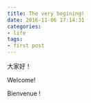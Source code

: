 ```yaml
---
title: The very begining!
date: 2016-11-06 17:14:31
categories:
- life
tags: 
- first post
---
```


大家好！

Welcome!

Bienvenue !


